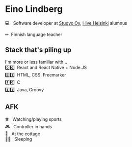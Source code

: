 # Eino Lindberg

💻 &nbsp; Software developer at [Studyo Oy](https://studyo.fi/), [Hive Helsinki](https://www.hive.fi/en/) alumnus

✏ &nbsp;Finnish language teacher

## Stack that's piling up
I'm more or less familiar with... <br>
0️⃣0️⃣ &nbsp;React and React Native + Node.JS <br> 
0️⃣1️⃣ &nbsp;HTML, CSS, Freemarker <br>
1️⃣0️⃣ &nbsp;C <br>
1️⃣1️⃣ &nbsp;Java, Groovy <br>

## AFK
⚽ &nbsp; Watching/playing sports<br>
🎮 &nbsp; Controller in hands<br>
🌲 &nbsp; At the cottage<br>
🛌🏻 &nbsp; Sleeping<br>

<!--
**einoob/einoob** is a ✨ _special_ ✨ repository because its `README.md` (this file) appears on your GitHub profile.

Here are some ideas to get you started:

- 🔭 I’m currently working on ...
- 🌱 I’m currently learning ...
- 👯 I’m looking to collaborate on ...
- 🤔 I’m looking for help with ...
- 💬 Ask me about ...
- 📫 How to reach me: ...
- 😄 Pronouns: ...
- ⚡ Fun fact: ...
-->
